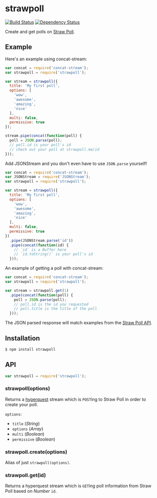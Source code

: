# strawpoll

[![Build Status](https://travis-ci.org/KenanY/strawpoll.svg?branch=master)](https://travis-ci.org/KenanY/strawpoll)
[![Dependency Status](https://gemnasium.com/KenanY/strawpoll.svg)](https://gemnasium.com/KenanY/strawpoll)

Create and get polls on [Straw Poll](http://strawpoll.me/).

## Example

Here's an example using concat-stream:

``` javascript
var concat = require('concat-stream');
var strawpoll = require('strawpoll');

var stream = strawpoll({
  title: 'My first poll',
  options: [
    'wow',
    'awesome',
    'amazing',
    'nice'
  ],
  multi: false,
  permissive: true
});

stream.pipe(concat(function(poll) {
  poll = JSON.parse(poll);
  // poll.id is your poll's id
  // check out your poll at strawpoll.me/id
}));
```

Add JSONStream and you don't even have to use `JSON.parse` yourself!

``` javascript
var concat = require('concat-stream');
var JSONStream = require('JSONStream');
var strawpoll = require('strawpoll');

var stream = strawpoll({
  title: 'My first poll',
  options: [
    'wow',
    'awesome',
    'amazing',
    'nice'
  ],
  multi: false,
  permissive: true
})
  .pipe(JSONStream.parse('id'))
  .pipe(concat(function(id) {
    // `id` is a Buffer here
    // `id.toString()` is your poll's id
  }));
```

An example of getting a poll with concat-stream:

``` javascript
var concat = require('concat-stream');
var strawpoll = require('strawpoll');

var stream = strawpoll.get(1)
  .pipe(concat(function(poll) {
    poll = JSON.parse(poll);
    // poll.id is the id you requested
    // poll.title is the title of the poll
  }));
```

The JSON parsed response will match examples from the
[Straw Poll API](https://github.com/strawpoll/strawpoll/wiki/API).

## Installation

``` bash
$ npm install strawpoll
```

## API

``` javascript
var strawpoll = require('strawpoll');
```

### strawpoll(options)

Returns a [hyperquest](https://github.com/substack/hyperquest) stream which is
`POST`ing to Straw Poll in order to create your poll.

`options`:

  - `title` (_String_)
  - `options` (_Array_)
  - `multi` (_Boolean_)
  - `permissive` (_Boolean_)

### strawpoll.create(options)

Alias of just `strawpoll(options)`.

### strawpoll.get(id)

Returns a hyperquest stream which is `GET`ing poll information from Straw Poll
based on _Number_ `id`.
